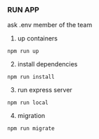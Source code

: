 ### RUN APP

ask .env member of the team

1) up containers

```
npm run up
```

2) install dependencies

```
npm run install
```

3) run express server

```
npm run local
```

4) migration 

```
npm run migrate
```
